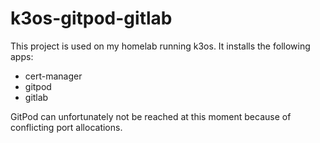 # k3os-gitpod-gitlab

This project is used on my homelab running k3os. It installs the following apps:
- cert-manager
- gitpod
- gitlab

GitPod can unfortunately not be reached at this moment because of conflicting port allocations.